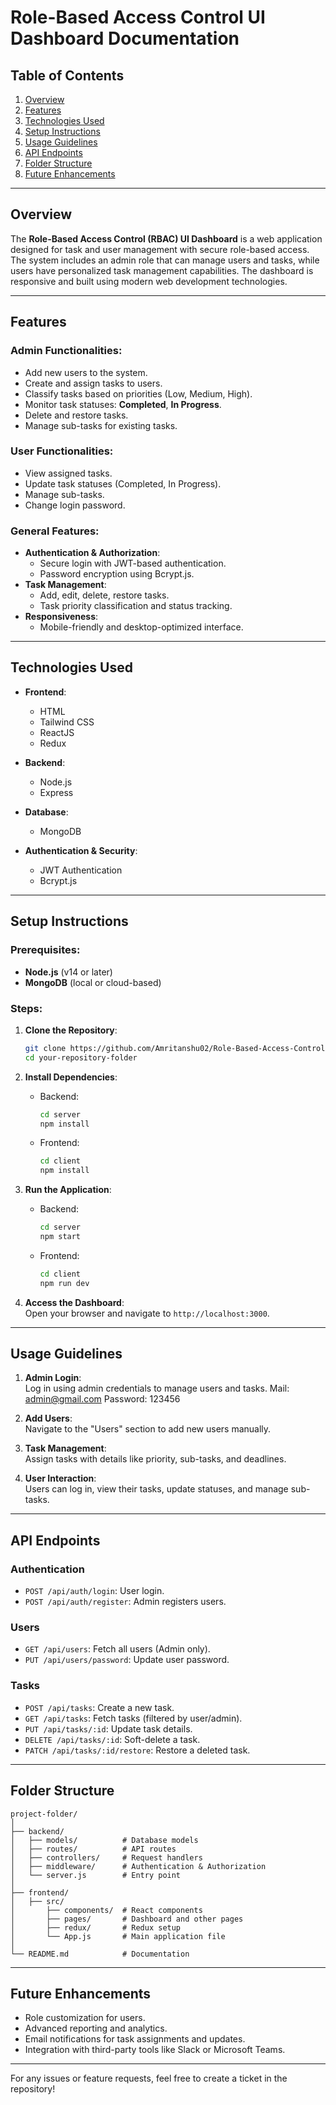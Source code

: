 # Role-Based Access Control UI Dashboard Documentation

## Table of Contents
1. [Overview](#overview)  
2. [Features](#features)  
3. [Technologies Used](#technologies-used)  
4. [Setup Instructions](#setup-instructions)  
5. [Usage Guidelines](#usage-guidelines)  
6. [API Endpoints](#api-endpoints)  
7. [Folder Structure](#folder-structure)  
8. [Future Enhancements](#future-enhancements)  

---

## Overview

The **Role-Based Access Control (RBAC) UI Dashboard** is a web application designed for task and user management with secure role-based access. The system includes an admin role that can manage users and tasks, while users have personalized task management capabilities. The dashboard is responsive and built using modern web development technologies.

---

## Features

### Admin Functionalities:
- Add new users to the system.
- Create and assign tasks to users.
- Classify tasks based on priorities (Low, Medium, High).
- Monitor task statuses: **Completed**, **In Progress**.
- Delete and restore tasks.
- Manage sub-tasks for existing tasks.

### User Functionalities:
- View assigned tasks.
- Update task statuses (Completed, In Progress).
- Manage sub-tasks.
- Change login password.

### General Features:
- **Authentication & Authorization**:
  - Secure login with JWT-based authentication.
  - Password encryption using Bcrypt.js.
- **Task Management**:
  - Add, edit, delete, restore tasks.
  - Task priority classification and status tracking.
- **Responsiveness**:
  - Mobile-friendly and desktop-optimized interface.

---

## Technologies Used

- **Frontend**:  
  - HTML  
  - Tailwind CSS  
  - ReactJS  
  - Redux  

- **Backend**:  
  - Node.js  
  - Express  

- **Database**:  
  - MongoDB  

- **Authentication & Security**:  
  - JWT Authentication  
  - Bcrypt.js  

---

## Setup Instructions

### Prerequisites:
- **Node.js** (v14 or later)  
- **MongoDB** (local or cloud-based)  

### Steps:
1. **Clone the Repository**:  
   ```bash
   git clone https://github.com/Amritanshu02/Role-Based-Access-Control-UI.git
   cd your-repository-folder
   ```

2. **Install Dependencies**:  
   - Backend:  
     ```bash
     cd server
     npm install
     ```
   - Frontend:  
     ```bash
     cd client
     npm install
     ```

3. **Run the Application**:  
   - Backend:  
     ```bash
     cd server
     npm start
     ```
   - Frontend:  
     ```bash
     cd client
     npm run dev
     ```

4. **Access the Dashboard**:  
   Open your browser and navigate to `http://localhost:3000`.

---

## Usage Guidelines

1. **Admin Login**:  
   Log in using admin credentials to manage users and tasks.
   Mail: admin@gmail.com
   Password: 123456

3. **Add Users**:  
   Navigate to the "Users" section to add new users manually.  

4. **Task Management**:  
   Assign tasks with details like priority, sub-tasks, and deadlines.  

5. **User Interaction**:  
   Users can log in, view their tasks, update statuses, and manage sub-tasks.  

---

## API Endpoints

### Authentication
- `POST /api/auth/login`: User login.  
- `POST /api/auth/register`: Admin registers users.  

### Users
- `GET /api/users`: Fetch all users (Admin only).  
- `PUT /api/users/password`: Update user password.  

### Tasks
- `POST /api/tasks`: Create a new task.  
- `GET /api/tasks`: Fetch tasks (filtered by user/admin).  
- `PUT /api/tasks/:id`: Update task details.  
- `DELETE /api/tasks/:id`: Soft-delete a task.  
- `PATCH /api/tasks/:id/restore`: Restore a deleted task.  

---

## Folder Structure

```
project-folder/
│
├── backend/
│   ├── models/          # Database models
│   ├── routes/          # API routes
│   ├── controllers/     # Request handlers
│   ├── middleware/      # Authentication & Authorization
│   └── server.js        # Entry point
│
├── frontend/
│   ├── src/
│       ├── components/  # React components
│       ├── pages/       # Dashboard and other pages
│       ├── redux/       # Redux setup
│       └── App.js       # Main application file
│
└── README.md            # Documentation
```

---

## Future Enhancements

- Role customization for users.  
- Advanced reporting and analytics.  
- Email notifications for task assignments and updates.  
- Integration with third-party tools like Slack or Microsoft Teams.  

---

For any issues or feature requests, feel free to create a ticket in the repository!
